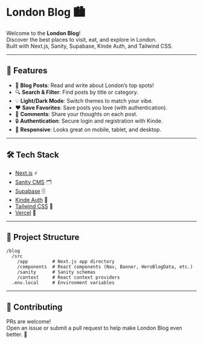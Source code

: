 # London Blog 🏙️

Welcome to the **London Blog**!  
Discover the best places to visit, eat, and explore in London.  
Built with Next.js, Sanity, Supabase, Kinde Auth, and Tailwind CSS.

---

## 🚀 Features

- 📝 **Blog Posts**: Read and write about London’s top spots!
- 🔍 **Search & Filter**: Find posts by title or category.
- 💡 **Light/Dark Mode**: Switch themes to match your vibe.
- ❤️ **Save Favorites**: Save posts you love (with authentication).
- 💬 **Comments**: Share your thoughts on each post.
- 🔒 **Authentication**: Secure login and registration with Kinde.
- 📱 **Responsive**: Looks great on mobile, tablet, and desktop.

---

## 🛠️ Tech Stack

- [Next.js](https://nextjs.org/) ⚡
- [Sanity CMS](https://www.sanity.io/) 🗂️
- [Supabase](https://supabase.com/) 🗄️
- [Kinde Auth](https://kinde.com/) 🔑
- [Tailwind CSS](https://tailwindcss.com/) 🎨
- [Vercel](https://vercel.com/) 🚀

---

## 📂 Project Structure

```
/blog
  /src
    /app         # Next.js app directory
    /components  # React components (Nav, Banner, HeroBlogData, etc.)
    /sanity      # Sanity schemas
    /context     # React context providers
  .env.local     # Environment variables
```

---

## 🤝 Contributing

PRs are welcome!  
Open an issue or submit a pull request to help make London Blog even better. 🎉
